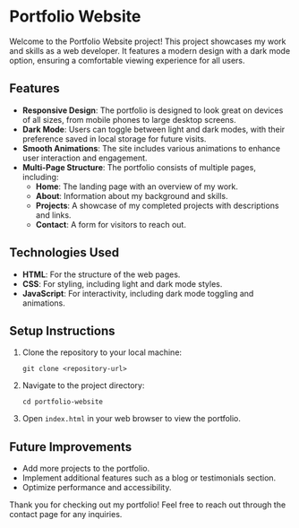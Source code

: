 # Portfolio Website

Welcome to the Portfolio Website project! This project showcases my work and skills as a web developer. It features a modern design with a dark mode option, ensuring a comfortable viewing experience for all users.

## Features

- **Responsive Design**: The portfolio is designed to look great on devices of all sizes, from mobile phones to large desktop screens.
- **Dark Mode**: Users can toggle between light and dark modes, with their preference saved in local storage for future visits.
- **Smooth Animations**: The site includes various animations to enhance user interaction and engagement.
- **Multi-Page Structure**: The portfolio consists of multiple pages, including:
  - **Home**: The landing page with an overview of my work.
  - **About**: Information about my background and skills.
  - **Projects**: A showcase of my completed projects with descriptions and links.
  - **Contact**: A form for visitors to reach out.

## Technologies Used

- **HTML**: For the structure of the web pages.
- **CSS**: For styling, including light and dark mode styles.
- **JavaScript**: For interactivity, including dark mode toggling and animations.

## Setup Instructions

1. Clone the repository to your local machine:
   ```
   git clone <repository-url>
   ```
2. Navigate to the project directory:
   ```
   cd portfolio-website
   ```
3. Open `index.html` in your web browser to view the portfolio.

## Future Improvements

- Add more projects to the portfolio.
- Implement additional features such as a blog or testimonials section.
- Optimize performance and accessibility.

Thank you for checking out my portfolio! Feel free to reach out through the contact page for any inquiries.
